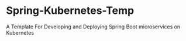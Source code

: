 # Spring-Kubernetes-Temp
A Template For Developing and Deploying Spring Boot microservices on Kubernetes
